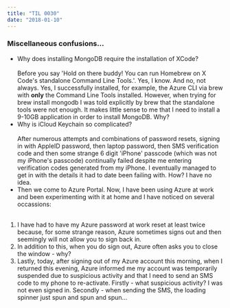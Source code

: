 ```yaml
---
title: "TIL 0030"
date: "2018-01-10"
---
```


### Miscellaneous confusions...

* Why does installing MongoDB require the installation of XCode? <br/><br/>
Before you say 'Hold on there buddy! You can run Homebrew on X Code's standalone Command Line Tools.'. Yes, I know. And no, not always. Yes, I successfully installed, for example, the Azure CLI via brew with **only** the Command Line Tools installed. However, when trying for brew install mongodb I was told explicitly by brew that the standalone tools were not enough. It makes little sense to me that I need to install a 9-10GB application in order to install MongoDB. Why?
* Why is iCloud Keychain so complicated? <br/><br/>
After numerous attempts and combinations of password resets, signing in with AppleID password, then laptop password, then SMS verification code and then some strange 6 digit 'iPhone' passcode (which was not my iPhone's passcode) continually failed despite me entering verification codes generated from my iPhone. I eventually managed to get in with the details it had to date been failing with. How? I have no idea. 
* Then we come to Azure Portal. Now, I have been using Azure at work and been experimenting with it at home and I have noticed on several occassions: <br/><br/>
1. I have had to have my Azure password at work reset at least twice because, for some strange reason, Azure sometimes signs out and then seemingly will not allow you to sign back in. 
2. In addition to this, when you do sign out, Azure often asks you to close the window - why? 
3. Lastly, today, after signing out of my Azure account this morning, when I returned this evening, Azure informed me my account was temporarily suspended due to suspicious activity and that I need to send an SMS code to my phone to re-activate. Firstly - what suspicious activity? I was not even signed in. Secondly - when sending the SMS, the loading spinner just spun and spun and spun... 





